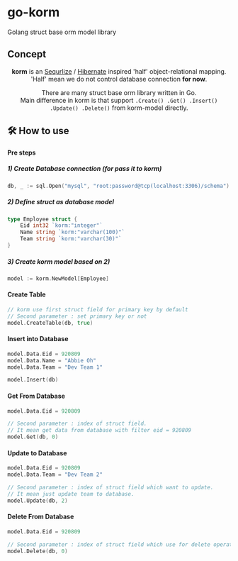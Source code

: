 # go-korm
Golang struct base orm model library


## Concept
<p align="center">
<b>korm</b> is an <a href="https://sequelize.org/">Sequrlize</a> / <a href="https://hibernate.org/">Hibernate</a> inspired 'half' object-relational mapping.<br>
'Half' mean we do not control database connection <b>for now</b>.<br>
</p>

<p align="center">
There are many struct base orm library written in Go.<br>
Main difference in korm is that support <code>.Create() .Get() .Insert() .Update() .Delete()</code> from korm-model directly.
</p>

## 🛠 How to use

#### Pre steps
##### 1) Create Database connection (for pass it to korm)
```go
db, _ := sql.Open("mysql", "root:password@tcp(localhost:3306)/schema")
```
##### 2) Define struct as database model
```go
type Employee struct {
    Eid int32 `korm:"integer"`
    Name string `korm:"varchar(100)"`
    Team string `korm:"varchar(30)"`
}
```
##### 3) Create korm model based on 2)
```go
model := korm.NewModel[Employee]
```

#### Create Table
```go
// korm use first struct field for primary key by default
// Second parameter : set primary key or not
model.CreateTable(db, true)
```

#### Insert into Database
```go
model.Data.Eid = 920809
model.Data.Name = "Abbie Oh"
model.Data.Team = "Dev Team 1"

model.Insert(db)
```

#### Get From Database
```go
model.Data.Eid = 920809

// Second parameter : index of struct field.
// It mean get data from database with filter eid = 920809
model.Get(db, 0)
```

#### Update to Database
```go
model.Data.Eid = 920809
model.Data.Team = "Dev Team 2"

// Second parameter : index of struct field which want to update.
// It mean just update team to database.
model.Update(db, 2)
```

#### Delete From Database
```go
model.Data.Eid = 920809

// Second parameter : index of struct field which use for delete operation.
model.Delete(db, 0)
```